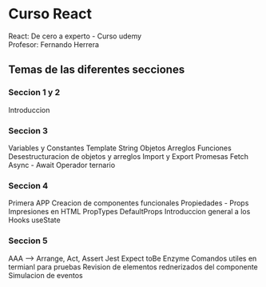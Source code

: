 # Curso React
React: De cero a experto - Curso udemy <br>
Profesor: Fernando Herrera

## Temas de las diferentes secciones

### Seccion 1 y 2
Introduccion

### Seccion 3
Variables y Constantes
Template String
Objetos
Arreglos
Funciones
Desestructuracion de objetos y arreglos
Import y Export
Promesas
Fetch 
Async - Await
Operador ternario

### Seccion 4
Primera APP
Creacion de componentes funcionales
Propiedades - Props
Impresiones en HTML
PropTypes
DefaultProps
Introduccion general a los Hooks
useState

### Seccion 5
AAA --> Arrange, Act, Assert
Jest
Expect
toBe
Enzyme
Comandos utiles en termianl para pruebas
Revision de elementos rednerizados del componente
Simulacion de eventos